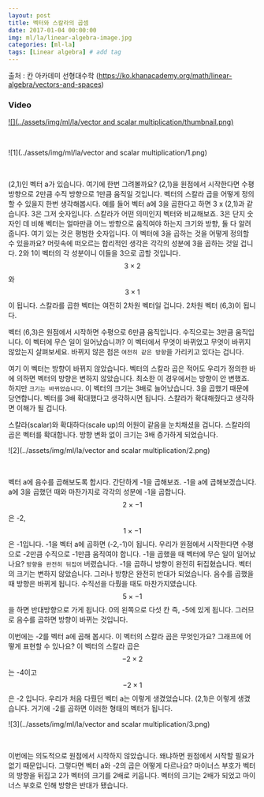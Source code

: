 ```yaml
---
layout: post
title: 벡터와 스칼라의 곱셈  
date: 2017-01-04 00:00:00
img: ml/la/linear-algebra-image.jpg
categories: [ml-la] 
tags: [Linear algebra] # add tag
---
```


출처 : 칸 아카데미 선형대수학 (https://ko.khanacademy.org/math/linear-algebra/vectors-and-spaces)

### Video 

[![](../assets/img/ml/la/vector and scalar multiplication/thumbnail.png)](https://youtu.be/ZN7YaSbY3-w)

<br>

![1](../assets/img/ml/la/vector and scalar multiplication/1.png)

<br>

(2,1)인 벡터 a가 있습니다. 여기에 한번 그려볼까요? 
(2,1)을 원점에서 시작한다면 수평 방향으로 2만큼 수직 방향으로 1만큼 움직일 것입니다. 
벡터의 스칼라 곱을 어떻게 정의할 수 있을지 한번 생각해봅시다. 
예를 들어 벡터 a에 3을 곱한다고 하면 3 x (2,1)과 같습니다. 
3은 그저 숫자입니다. 스칼라가 어떤 의미인지 벡터와 비교해보죠. 
3은 단지 숫자인 데 비해 벡터는 얼마만큼 어느 방향으로 움직여야 하는지 크기와 방향, 둘 다 알려줍니다. 
여기 있는 것은 평범한 숫자입니다. 이 벡터에 3을 곱하는 것을 어떻게 정의할 수 있을까요? 
머릿속에 떠오르는 합리적인 생각은 각각의 성분에 3을 곱하는 것일 겁니다. 
2와 1이 벡터의 각 성분이니 이들을 3으로 곱할 것입니다. 
$$ 3 \times 2 $$와 $$ 3 \times 1 $$이 됩니다. 스칼라를 곱한 벡터는 여전히 2차원 벡터일 겁니다. 
2차원 벡터 (6,3)이 됩니다. 


벡터 (6,3)은 원점에서 시작하면 수평으로 6만큼 움직입니다. 
수직으로는 3만큼 움직입니다. 
이 벡터에 무슨 일이 일어났습니까? 
이 벡터에서 무엇이 바뀌었고 무엇이 바뀌지 않았는지 살펴보세요. 
바뀌지 않은 점은 `여전히 같은 방향`을 가리키고 있다는 겁니다. 


여기 이 벡터는 방향이 바뀌지 않았습니다. 
벡터의 스칼라 곱은 적어도 우리가 정의한 바에 의하면 벡터의 방향은 변하지 않았습니다. 
최소한 이 경우에서는 방향이 안 변했죠. 하지만 `크기는 바뀌었습니다`.
이 벡터의 크기는 3배로 늘어났습니다. 
3을 곱했기 때문에 당연합니다. 
벡터를 3배 확대했다고 생각하시면 됩니다. 
스칼라가 확대해줬다고 생각하면 이해가 될 겁니다. 


스칼라(scalar)와 확대하다(scale up)의 어원이 같음을 눈치채셨을 겁니다. 
스칼라의 곱은 벡터를 확대합니다. 방향 변화 없이 크기는 3배 증가하게 되었습니다.

![2](../assets/img/ml/la/vector and scalar multiplication/2.png)

<br>
 
벡터 a에 음수를 곱해보도록 합시다. 간단하게 -1을 곱해보죠. -1을 a에 곱해보겠습니다. 
a에 3을 곱했던 때와 마찬가지로 각각의 성분에 -1을 곱합니다. 
$$ 2 \times -1 $$은 -2, $$ 1 \times -1 $$ 은 -1입니다. 
-1을 벡터 a에 곱하면 (-2,-1)이 됩니다. 
우리가 원점에서 시작한다면 수평으로 -2만큼 수직으로 -1만큼 움직여야 합니다. 
-1을 곱했을 때 벡터에 무슨 일이 일어났나요? 
`방향을 완전히 뒤집어` 버렸습니다. 
-1을 곱하니 방향이 완전히 뒤집혔습니다. 
벡터의 크기는 변하지 않았습니다. 
그러나 방향은 완전히 반대가 되었습니다. 
음수를 곱했을 때 방향은 바뀌게 됩니다. 
수직선을 다뤘을 때도 마찬가지였습니다. 
$$ 5 \times -1 $$ 을 하면 반대방향으로 가게 됩니다. 
0의 왼쪽으로 다섯 칸 즉, -5에 있게 됩니다. 
그러므로 음수를 곱하면 방향이 바뀌는 것입니다. 

이번에는 -2를 벡터 a에 곱해 봅시다. 
이 벡터의 스칼라 곱은 무엇인가요? 그래프에 어떻게 표현할 수 있나요? 
이 벡터의 스칼라 곱은 $$ -2 \times 2 $$ 는 -4이고 $$ -2 \times 1 $$은 -2 입니다. 
우리가 처음 다뤘던 벡터 a는 이렇게 생겼었습니다. (2,1)은 이렇게 생겼습니다. 
거기에 -2를 곱하면 이러한 형태의 벡터가 됩니다. 

![3](../assets/img/ml/la/vector and scalar multiplication/3.png)

<br>

이번에는 의도적으로 원점에서 시작하지 않았습니다. 왜냐하면 원점에서 시작할 필요가 없기 때문입니다. 
그렇다면 벡터 a와 -2의 곱은 어떻게 다르나요? 
마이너스 부호가 벡터의 방향을 뒤집고 2가 벡터의 크기를 2배로 키웁니다. 
벡터의 크기는 2배가 되었고 마이너스 부호로 인해 방향은 반대가 됐습니다.
